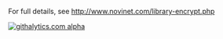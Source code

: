 For full details, see http://www.novinet.com/library-encrypt.php

[![githalytics.com alpha](https://cruel-carlota.pagodabox.com/b4720605cbef5a00938d3ea56584a0f7 "githalytics.com")](http://githalytics.com/maidsafe/MaidSafe-Encrypt)
